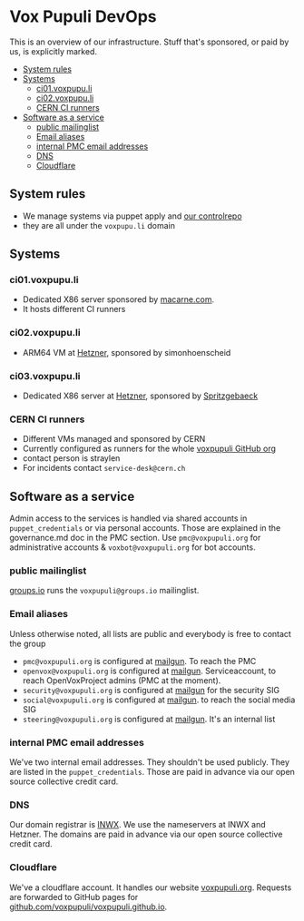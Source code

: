 # Vox Pupuli DevOps

This is an overview of our infrastructure.
Stuff that's sponsored, or paid by us, is explicitly marked.


* [System rules](#system-rules)
* [Systems](#systems)
    * [ci01.voxpupu.li](#ci01.voxpupu.li)
    * [ci02.voxpupu.li](#ci02.voxpupu.li)
    * [CERN CI runners](#CERN-CI-runners)
* [Software as a service](#software-as-a-service)
    * [public mailinglist](#public-mailinglist)
    * [Email aliases](#email-aliases)
    * [internal PMC email addresses](#internal-PMC-email-addresses)
    * [DNS](#dns)
    * [Cloudflare](#Cloudflare)

## System rules

* We manage systems via puppet apply and [our controlrepo](https://github.com/voxpupuli/controlrepo)
* they are all under the `voxpupu.li` domain

## Systems

### ci01.voxpupu.li

* Dedicated X86 server sponsored by [macarne.com](https://macarne.com/).
* It hosts different CI runners

### ci02.voxpupu.li

* ARM64 VM at [Hetzner](https://hetzner.de/), sponsored by simonhoenscheid

### ci03.voxpupu.li

* Dedicated X86 server at [Hetzner](https://hetzner.de/), sponsored by [Spritzgebaeck](https://github.com/sebastianrakel)

### CERN CI runners

* Different VMs managed and sponsored by CERN
* Currently configured as runners for the whole [voxpupuli GitHub org](https://github.com/organizations/voxpupuli/settings/actions/runner-groups/4)
* contact person is straylen
* For incidents contact `service-desk@cern.ch`

## Software as a service

Admin access to the services is handled via shared accounts in `puppet_credentials` or via personal accounts.
Those are explained in the governance.md doc in the PMC section.
Use `pmc@voxpupuli.org` for administrative accounts & `voxbot@voxpupuli.org` for bot accounts.

### public mailinglist

[groups.io](https://groups.io/g/voxpupuli) runs the `voxpupuli@groups.io` mailinglist.

### Email aliases

Unless otherwise noted, all lists are public and everybody is free to contact the group

* `pmc@voxpupuli.org` is configured at [mailgun](https://app.mailgun.com/mg/sending/mailing-lists/pmc%40voxpupuli.org?listMembers=%7B%22limit%22%3A10%2C%22searchAddress%22%3A%22%22%2C%22skip%22%3A0%7D). To reach the PMC
* `openvox@voxpupuli.org` is configured at [mailgun](https://app.mailgun.com/mg/sending/mailing-lists/openvox%40voxpupuli.org?listMembers=%7B%22limit%22%3A10%2C%22searchAddress%22%3A%22%22%2C%22skip%22%3A0%7D). Serviceaccount, to reach OpenVoxProject admins (PMC at the moment).
* `security@voxpupuli.org` is configured at [mailgun](https://app.mailgun.com/mg/sending/mailing-lists/security%40voxpupuli.org?listMembers=%7B%22limit%22%3A10%2C%22searchAddress%22%3A%22%22%2C%22skip%22%3A0%7D) for the security SIG
* `social@voxpupuli.org` is configured at [mailgun](https://app.mailgun.com/mg/sending/mailing-lists/steering%40voxpupuli.org?listMembers=%7B%22limit%22%3A10%2C%22searchAddress%22%3A%22%22%2C%22skip%22%3A0%7D). to reach the social media SIG
* `steering@voxpupuli.org` is configured at [mailgun](https://app.mailgun.com/mg/sending/mailing-lists/steering%40voxpupuli.org?listMembers=%7B%22limit%22%3A10%2C%22searchAddress%22%3A%22%22%2C%22skip%22%3A0%7D). It's an internal list

### internal PMC email addresses

We've two internal email addresses.
They shouldn't be used publicly.
They are listed in the `puppet_credentials`.
Those are paid in advance via our open source collective credit card.

### DNS

Our domain registrar is [INWX](https://www.inwx.de/de).
We use the nameservers at INWX and Hetzner.
The domains are paid in advance via our open source collective credit card.

### Cloudflare

We've a cloudflare account.
It handles our website [voxpupuli.org](https://voxpupuli.org/).
Requests are forwarded to GitHub pages for [github.com/voxpupuli/voxpupuli.github.io](https://github.com/voxpupuli/voxpupuli.github.io).
